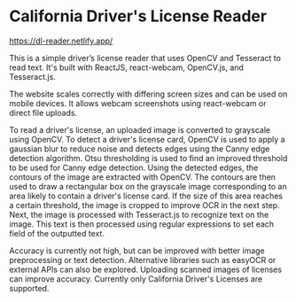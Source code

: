# California Driver's License Reader

https://dl-reader.netlify.app/

This is a simple driver’s license reader that uses OpenCV and Tesseract to read text. It's built with ReactJS, react-webcam, OpenCV.js, and Tesseract.js.

The website scales correctly with differing screen sizes and can be used on mobile devices. It allows webcam screenshots using react-webcam or direct file uploads.

To read a driver's license, an uploaded image is converted to grayscale using OpenCV. To detect a driver's license card, OpenCV is used to apply a gaussian blur to reduce noise and detects edges using the Canny edge detection algorithm. Otsu thresholding is used to find an improved threshold to be used for Canny edge detection. Using the detected edges, the contours of the image are extracted with OpenCV. The contours are then used to draw a rectangular box on the grayscale image corresponding to an area likely to contain a driver's license card. If the size of this area reaches a certain threshold, the image is cropped to improve OCR in the next step. Next, the image is processed with Tesseract.js to recognize text on the image. This text is then processed using regular expressions to set each field of the outputted text.

Accuracy is currently not high, but can be improved with better image preprocessing or text detection. Alternative libraries such as easyOCR or external APIs can also be explored. Uploading scanned images of licenses can improve accuracy. Currently only California Driver's Licenses are supported.
